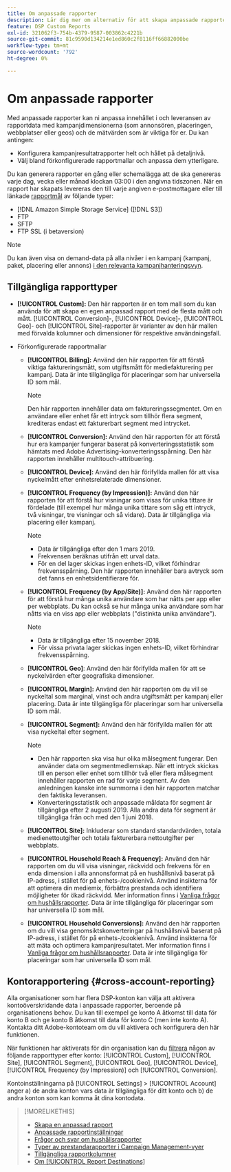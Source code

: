 ```yaml
---
title: Om anpassade rapporter
description: Lär dig mer om alternativ för att skapa anpassade rapporter manuellt eller med förkonfigurerade rapportmallar.
feature: DSP Custom Reports
exl-id: 321062f3-754b-4379-9587-003862c4221b
source-git-commit: 81c9590d134214e1ed860c2f8116ff66882000be
workflow-type: tm+mt
source-wordcount: '792'
ht-degree: 0%

---
```


# Om anpassade rapporter

Med anpassade rapporter kan ni anpassa innehållet i och leveransen av rapportdata med kampanjdimensionerna (som annonsören, placeringen, webbplatser eller geos) och de mätvärden som är viktiga för er. Du kan antingen:

* Konfigurera kampanjresultatrapporter helt och hållet på detaljnivå.
* Välj bland förkonfigurerade rapportmallar och anpassa dem ytterligare.

Du kan generera rapporter en gång eller schemalägga att de ska genereras varje dag, vecka eller månad klockan 03:00 i den angivna tidszonen. När en rapport har skapats levereras den till varje angiven e-postmottagare eller till länkade [rapportmål](/help/dsp/reports/report-destinations/report-destination-about.md) av följande typer:

* [!DNL Amazon Simple Storage Service] ([!DNL S3])
* FTP
* SFTP
* FTP SSL (i betaversion)

>[!NOTE]
>
>Du kan även visa on demand-data på alla nivåer i en kampanj (kampanj, paket, placering eller annons) [i den relevanta kampanjhanteringsvyn](/help/dsp/campaign-management/reports/campaign-reports-about.md).

## Tillgängliga rapporttyper

* **[!UICONTROL Custom]:** Den här rapporten är en tom mall som du kan använda för att skapa en egen anpassad rapport med de flesta mått och mått. [!UICONTROL Conversion]-, [!UICONTROL Device]-, [!UICONTROL Geo]- och [!UICONTROL Site]-rapporter är varianter av den här mallen med förvalda kolumner och dimensioner för respektive användningsfall.

* Förkonfigurerade rapportmallar

   * **[!UICONTROL Billing]:** Använd den här rapporten för att förstå viktiga faktureringsmått, som utgiftsmått för mediefakturering per kampanj. Data är inte tillgängliga för placeringar som har universella ID som mål.

     >[!NOTE]
     >
     >Den här rapporten innehåller data om faktureringssegmentet. Om en användare eller enhet får ett intryck som tillhör flera segment, krediteras endast ett fakturerbart segment med intrycket.

   * **[!UICONTROL Conversion]:** Använd den här rapporten för att förstå hur era kampanjer fungerar baserat på konverteringsstatistik som hämtats med Adobe Advertising-konverteringsspårning. Den här rapporten innehåller multitouch-attribuering.

   * **[!UICONTROL Device]:** Använd den här förifyllda mallen för att visa nyckelmått efter enhetsrelaterade dimensioner.

   * **[!UICONTROL Frequency (by Impression)]:** Använd den här rapporten för att förstå hur visningar som visas för unika tittare är fördelade (till exempel hur många unika tittare som såg ett intryck, två visningar, tre visningar och så vidare). Data är tillgängliga via placering eller kampanj.

     >[!NOTE]
     >
     >* Data är tillgängliga efter den 1 mars 2019.
     >* Frekvensen beräknas utifrån ett urval data.
     >* För en del lager skickas ingen enhets-ID, vilket förhindrar frekvensspårning. Den här rapporten innehåller bara avtryck som det fanns en enhetsidentifierare för.

   * **[!UICONTROL Frequency (by App/Site)]:** Använd den här rapporten för att förstå hur många unika användare som har nåtts per app eller per webbplats. Du kan också se hur många unika användare som har nåtts via en viss app eller webbplats (&quot;distinkta unika användare&quot;).

     >[!NOTE]
     >
     >* Data är tillgängliga efter 15 november 2018.
     >* För vissa privata lager skickas ingen enhets-ID, vilket förhindrar frekvensspårning.

   * **[!UICONTROL Geo]**: Använd den här förifyllda mallen för att se nyckelvärden efter geografiska dimensioner.

   * **[!UICONTROL Margin]:** Använd den här rapporten om du vill se nyckeltal som marginal, vinst och andra utgiftsmått per kampanj eller placering. Data är inte tillgängliga för placeringar som har universella ID som mål.

   * **[!UICONTROL Segment]:** Använd den här förifyllda mallen för att visa nyckeltal efter segment.

     >[!NOTE]
     >
     >* Den här rapporten ska visa hur olika målsegment fungerar. Den använder data om segmentmedlemskap. När ett intryck skickas till en person eller enhet som tillhör två eller flera målsegment innehåller rapporten en rad för varje segment. Av den anledningen kanske inte summorna i den här rapporten matchar den faktiska leveransen.
     >* Konverteringsstatistik och anpassade måldata för segment är tillgängliga efter 2 augusti 2019. Alla andra data för segment är tillgängliga från och med den 1 juni 2018.

   * **[!UICONTROL Site]:** Inkluderar som standard standardvärden, totala medienettoutgifter och totala fakturerbara nettoutgifter per webbplats.

   * **[!UICONTROL Household Reach & Frequency]:** Använd den här rapporten om du vill visa visningar, räckvidd och frekvens för en enda dimension i alla annonsformat på en hushållsnivå baserat på IP-adress, i stället för på enhets-/cookienivå. Använd insikterna för att optimera din mediemix, förbättra prestanda och identifiera möjligheter för ökad räckvidd. Mer information finns i [Vanliga frågor om hushållsrapporter](/help/dsp/reports/faq-household-report.md). Data är inte tillgängliga för placeringar som har universella ID som mål.

   * **[!UICONTROL Household Conversions]:** Använd den här rapporten om du vill visa genomsiktskonverteringar på hushållsnivå baserat på IP-adress, i stället för på enhets-/cookienivå. Använd insikterna för att mäta och optimera kampanjresultatet. Mer information finns i [Vanliga frågor om hushållsrapporter](/help/dsp/reports/faq-household-report.md). Data är inte tillgängliga för placeringar som har universella ID som mål.

## Kontorapportering {#cross-account-reporting}

Alla organisationer som har flera DSP-konton kan välja att aktivera kontoöverskridande data i anpassade rapporter, beroende på organisationens behov. Du kan till exempel ge konto A åtkomst till data för konto B och ge konto B åtkomst till data för konto C (men inte konto A). Kontakta ditt Adobe-kontoteam om du vill aktivera och konfigurera den här funktionen.

När funktionen har aktiverats för din organisation kan du [filtrera](report-settings.md) någon av följande rapporttyper efter konto: [!UICONTROL Custom], [!UICONTROL Site], [!UICONTROL Segment], [!UICONTROL Geo], [!UICONTROL Device], [!UICONTROL Frequency (by Impression)] och [!UICONTROL Conversion].

Kontoinställningarna på [!UICONTROL Settings] > [!UICONTROL Account] anger a) de andra konton vars data är tillgängliga för ditt konto och b) de andra konton som kan komma åt dina kontodata.

>[!MORELIKETHIS]
>
>* [Skapa en anpassad rapport](/help/dsp/reports/report-create.md)
>* [Anpassade rapportinställningar](/help/dsp/reports/report-settings.md)
>* [Frågor och svar om hushållsrapporter](/help/dsp/reports/faq-household-report.md)
>* [Typer av prestandarapporter i Campaign Management-vyer](/help/dsp/campaign-management/reports/campaign-reports-about.md)
>* [Tillgängliga rapportkolumner](/help/dsp/reports/report-columns.md)
>* [Om [!UICONTROL Report Destinations]](/help/dsp/reports/report-destinations/report-destination-about.md)
